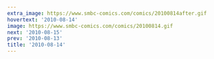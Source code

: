 ```yaml
---
extra_image: https://www.smbc-comics.com/comics/20100814after.gif
hovertext: '2010-08-14'
image: https://www.smbc-comics.com/comics/20100814.gif
next: '2010-08-15'
prev: '2010-08-13'
title: '2010-08-14'
---
```

